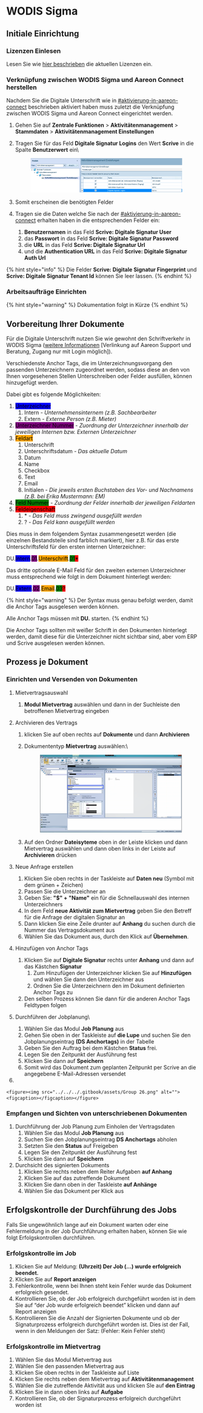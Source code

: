 # WODIS Sigma

## Initiale Einrichtung

### Lizenzen Einlesen

Lesen Sie wie [hier beschrieben](../../../#wodis-sigma) die aktuellen Lizenzen ein.

### Verknüpfung zwischen WODIS Sigma und Aareon Connect herstellen

Nachdem Sie die Digitale Unterschrift wie in [#aktivierung-in-aareon-connect](../scrive-technologie-partner.md#aktivierung-in-aareon-connect "mention") beschrieben aktiviert haben muss zuletzt die Verknüpfung zwischen WODIS Sigma und Aareon Connect eingerichtet werden.

1. Gehen Sie auf **Zentrale Funktionen** > **Aktivitätenmanagement** > **Stammdaten** > **Aktivitätenmanagement Einstellungen**
2.  Tragen Sie für das Feld **Digitale Signatur Logins** den Wert **Scrive** in die Spalte **Benutzerwert** ein\


    <figure><img src="../../../.gitbook/assets/image (36).png" alt=""><figcaption></figcaption></figure>
3. Somit erscheinen die benötigten Felder
4. Tragen sie die Daten welche Sie nach der [#aktivierung-in-aareon-connect](../scrive-technologie-partner.md#aktivierung-in-aareon-connect "mention") erhalten haben in die entsprechenden Felder ein:
   1. **Benutzernamen** in das Feld **Scrive: Digitale Signatur User**
   2. das **Passwort** in das Feld **Scrive: Digitale Signatur Password**
   3. die **URL** in das Feld **Scrive: Digitale Signatur Url**
   4. und die **Authentication URL** in das Feld **Scrive: Digitale Signatur Auth Url**

{% hint style="info" %}
Die Felder **Scrive: Digitale Signatur Fingerprint** und **Scrive: Digitale Signatur Tenant Id** können Sie leer lassen.
{% endhint %}

### Arbeitsaufträge Einrichten

{% hint style="warning" %}
Dokumentation folgt in Kürze
{% endhint %}

## Vorbereitung Ihrer Dokumente

Für die Digitale Unterschrift nutzen Sie wie gewohnt den Schriftverkehr in WODIS Sigma ([weitere Informationen](https://www.aareon.de/Support\_und\_Wissen/Dossier\_Schriftverkehr\_mit\_Wodis\_Sigma.212684.html) \[Verlinkung auf Aareon Support und Beratung, Zugang nur mit Login möglich]).

Verschiedenste Anchor Tags, die im Unterzeichnungsvorgang den passenden Unterzeichnern zugeordnet werden, sodass diese an den von Ihnen vorgesehenen Stellen Unterschreiben oder Felder ausfüllen, können hinzugefügt werden.

Dabei gibt es folgende Möglichkeiten:

1. <mark style="background-color:blue;">Unterzeichner</mark>
   1. Intern _- Unternehmensinternem (z.B. Sachbearbeiter_
   2. Extern _- Externe Person (z.B. Mieter)_
2. <mark style="background-color:purple;">Unterzeichner Nummer</mark> - _Zuordnung der Unterzeichner innerhalb der jeweiligen Internen bzw. Externen Unterzeichner_
3. <mark style="background-color:orange;">Feldart</mark>
   1. Unterschrift
   2. Unterschriftsdatum _- Das aktuelle Datum_
   3. Datum
   4. Name
   5. Checkbox
   6. Text
   7. Email
   8. Initialen _- Die jeweils ersten Buchstaben des Vor- und Nachnamens (z.B. bei Erika Mustermann: EM)_
4. <mark style="background-color:green;">Feld Nummer</mark> _- Zuordnung der Felder innerhalb der jeweiligen Feldarten_
5. <mark style="background-color:red;">Feldeigenschaft</mark>
   1. \* _- Das Feld muss zwingend ausgefüllt werden_
   2. ? _- Das Feld kann ausgefüllt werden_

Dies muss in dem folgendem Syntax zusammengesetzt werden (die einzelnen Bestandsteile sind farblich markiert), hier z.B. für das erste Unterschriftsfeld für den ersten internen Unterzeichner:

DU.<mark style="background-color:blue;">Intern</mark>.<mark style="background-color:purple;">01</mark>.<mark style="background-color:orange;">Unterschrift</mark>.<mark style="background-color:green;">01</mark><mark style="background-color:red;">\*</mark>

Das dritte optionale E-Mail Feld für den zweiten externen Unterzeichner muss entsprechend wie folgt in dem Dokument hinterlegt werden:

DU.<mark style="background-color:blue;">Extern</mark>.<mark style="background-color:purple;">02</mark>.<mark style="background-color:orange;">Email</mark>.<mark style="background-color:green;">03</mark><mark style="background-color:red;">?</mark>

{% hint style="warning" %}
Der Syntax muss genau befolgt werden, damit die Anchor Tags ausgelesen werden können.

Alle Anchor Tags müssen mit **DU.** starten.
{% endhint %}

Die Anchor Tags sollten mit weißer Schrift in den Dokumenten hinterlegt werden, damit diese für die Unterzeichner nicht sichtbar sind, aber vom ERP und Scrive ausgelesen werden können.

## Prozess je Dokument

### Einrichten und Versenden von Dokumenten

1. Mietvertragsauswahl
   1. **Modul Mietvertrag** auswählen und dann in der Suchleiste den betroffenen Mietvertrag eingeben
2. Archivieren des Vertrags
   1. klicken Sie auf oben rechts auf **Dokumente** und dann **Archivieren**
   2.  Dokumententyp **Mietvertrag** auswählen:\


       <figure><img src="../../../.gitbook/assets/Group 25.png" alt=""><figcaption></figcaption></figure>
   3. Auf den Ordner **Dateisyteme** oben in der Leiste klicken und dann Mietvertrag auswählen und dann oben links in der Leiste auf **Archivieren** drücken
3. Neue Anfrage erstellen
   1. Klicken Sie oben rechts in der Taskleiste auf **Daten neu** (Symbol mit dem grünen + Zeichen)
   2. Passen Sie die Unterzeichner an
   3. Geben Sie: **"$" + "Name"** ein für die Schnellauswahl des internen Unterzeichners
   4. In dem Feld **neue Aktivität zum Mietvertrag** geben Sie den Betreff für die Anfrage der digitalen Signatur an
   5. Dann klicken Sie eine Zeile drunter auf **Anhang** du suchen durch die Nummer das Vertragsdokument aus
   6. Wählen Sie das Dokument aus, durch den Klick auf **Übernehmen**.
4. Hinzufügen von Anchor Tags
   1. Klicken Sie auf **Digitale Signatur** rechts unter **Anhang** und dann auf das Kästchen **Signatur**
      1. Zum Hinzufügen der Unterzeichner klicken Sie auf **Hinzufügen** und wählen Sie dann den Unterzeichner aus
      2. Ordnen Sie die Unterzeichnern den im Dokument definierten Anchor Tags zu
   2. Den selben Prozess können Sie dann für die anderen Anchor Tags Feldtypen folgen
5. Durchführen der Jobplanung\

   1. Wählen Sie das Modul **Job Planung** aus
   2. Gehen Sie oben in der Taskleiste auf **die Lupe** und suchen Sie den Jobplanungseintrag **(DS Anchortags)** in der Tabelle
   3. Geben Sie den Auftrag bei dem Kästchen **Status** frei.
   4. Legen Sie den Zeitpunkt der Ausführung fest
   5. Klicken Sie dann auf **Speichern**
   6. Somit wird das Dokument zum geplanten Zeitpunkt per Scrive an die angegebene E-Mail-Adressen versendet
6.

    <figure><img src="../../../.gitbook/assets/Group 26.png" alt=""><figcaption></figcaption></figure>

### Empfangen und Sichten von unterschriebenen Dokumenten

1. Durchführung der Job Planung zum Einholen der Vertragsdaten
   1. Wählen Sie das Modul **Job Planung** aus
   2. Suchen Sie den Jobplanungseintrag **DS Anchortags** abholen
   3. Setzten Sie den **Status** auf Freigeben
   4. Legen Sie den Zeitpunkt der Ausführung fest
   5. Klicken Sie dann auf **Speichern**
2. Durchsicht des signierten Dokuments
   1. Klicken Sie rechts neben dem Reiter Aufgaben **auf Anhang**
   2. Klicken Sie auf das zutreffende Dokument
   3. Klicken Sie dann oben in der Taskleiste **auf Anhänge**
   4. Wählen Sie das Dokument per Klick aus

## Erfolgskontrolle der Durchführung des Jobs

Falls Sie ungewöhnlich lange auf ein Dokument warten oder eine Fehlermeldung in der Job Durchführung erhalten haben, können Sie wie folgt Erfolgskontrollen durchführen.

### Erfolgskontrolle im Job

1. Klicken Sie auf Meldung: **(Uhrzeit) Der Job (…) wurde erfolgreich beendet.**
2. Klicken Sie auf **Report anzeigen**
3. Fehlerkontrolle, wenn bei Ihnen steht kein Fehler wurde das Dokument erfolgreich gesendet.
4. Kontrollieren Sie, ob der Job erfolgreich durchgeführt worden ist in dem Sie auf “der Job wurde erfolgreich beendet” klicken und dann auf Report anzeigen
5. Kontrollieren Sie die Anzahl der Signierten Dokumente und ob der Signaturprozess erfolgreich durchgeführt worden ist. Dies ist der Fall, wenn in den Meldungen der Satz: (Fehler: Kein Fehler steht)

### Erfolgskontrolle im Mietvertrag

1. Wählen Sie das Modul Mietvertrag aus
2. Wählen Sie den passenden Mietvertrag aus
3. Klicken Sie oben rechts in der Taskleiste auf Liste
4. Klicken Sie rechts neben dem Mietvertrag auf **Aktivitätenmanagement**
5. Wählen Sie die zutreffende Aktivität aus und klicken SIe auf **den Eintrag**
6. Klicken Sie in dann oben links auf **Aufgabe**
7. Kontrollieren Sie, ob der Signaturprozess erfolgreich durchgeführt worden ist

